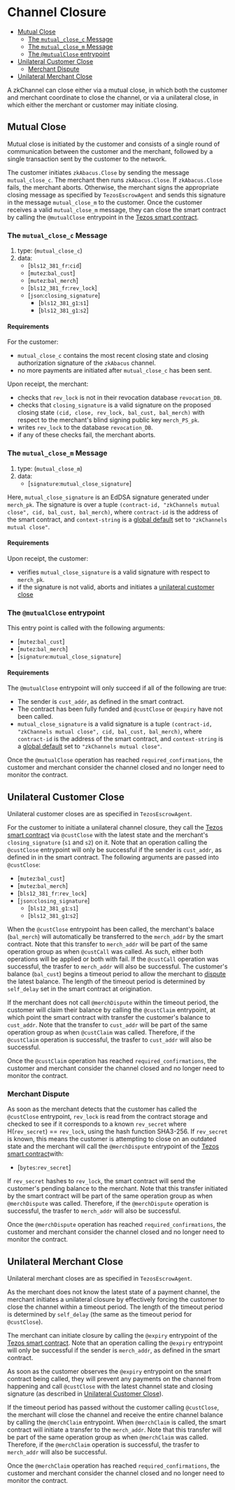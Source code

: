 # Channel Closure
  * [Mutual Close](#mutual-close)
    * [The `mutual_close_c` Message](#the-mutualclosec-message)
    * [The `mutual_close_m` Message](#the-mutualclosem-message)
    * [The `@mutualClose` entrypoint](#the-mutualclose-entrypoint)
  * [Unilateral Customer Close](#unilateral-customer-close)
    * [Merchant Dispute](#merchant-dispute)
  * [Unilateral Merchant Close](#unilateral-merchant-close)

A zkChannel can close either via a mutual close, in which both the customer and merchant coordinate to close the channel, or via a unilateral close, in which either the merchant or customer may initiate closing. 

## Mutual Close
Mutual close is initiated by the customer and consists of a single round of communication between the customer and the merchant, followed by a single transaction sent by the customer to the network. 

The customer initiates `zkAbacus.Close` by sending the message `mutual_close_c`. The merchant then runs `zkAbacus.Close`. If `zkAbacus.Close` fails, the merchant aborts. Otherwise, the merchant signs the appropriate closing message as specified by `TezosEscrowAgent` and sends this signature in the message `mutual_close_m` to the customer. Once the customer receives a valid `mutual_close_m` message, they can close the smart contract by calling the `@mutualClose` entrypoint in the [Tezos smart contract](2-contract-origination.md#tezos-smart-contract).

### The `mutual_close_c` Message

1. type: (`mutual_close_c`)
2. data: 
    * [`bls12_381_fr`:`cid`]
    * [`mutez`:`bal_cust`]
    * [`mutez`:`bal_merch`]
    * [`bls12_381_fr`:`rev_lock`]
    * [`json`:`closing_signature`]
      * [`bls12_381_g1`:`s1`]
      * [`bls12_381_g1`:`s2`]

#### Requirements

For the customer:
  -  `mutual_close_c` contains the most recent closing state and closing authorization signature of the `zkAbacus` channel.
  - no more payments are initiated after `mutual_close_c` has been sent.

Upon receipt, the merchant:
  - checks that `rev_lock` is not in their revocation database `revocation_DB`.
  - checks that `closing_signature` is a valid signature on the proposed closing state `(cid, close, rev_lock, bal_cust, bal_merch)` with respect to the merchant's blind signing public key `merch_PS_pk`.
  - writes `rev_lock` to the database `revocation_DB`.
  - if any of these checks fail, the merchant aborts.

### The `mutual_close_m` Message

1. type: (`mutual_close_m`)
2. data: 
    * [`signature`:`mutual_close_signature`]

Here, `mutual_close_signature` is an EdDSA signature generated under `merch_pk`. The signature is over a tuple `(contract-id, "zkChannels mutual close", cid, bal_cust, bal_merch)`, where `contract-id` is the address of the smart contract, and `context-string` is a [global default](1-setup.md#global-defaults) set to `"zkChannels mutual close"`.

#### Requirements

Upon receipt, the customer:
  - verifies `mutual_close_signature` is a valid signature with respect to `merch_pk`.
  - if the signature is not valid, aborts and initiates a [unilateral customer close](##unilateral-customer-close) 

### The `@mutualClose` entrypoint
This entry point is called with the following arguments:
* [`mutez`:`bal_cust`]
* [`mutez`:`bal_merch`]
* [`signature`:`mutual_close_signature`]

#### Requirements
The `@mutualClose` entrypoint will only succeed if all of the following are true:
* The sender is `cust_addr`, as defined in the smart contract.
* The contract has been fully funded and `@custClose` or `@expiry` have not been called.
* `mutual_close_signature` is a valid signature is a tuple `(contract-id, "zkChannels mutual close", cid, bal_cust, bal_merch)`, where `contract-id` is the address of the smart contract, and `context-string` is a [global default](1-setup.md#global-defaults) set to `"zkChannels mutual close"`.

Once the `@mutualClose` operation has reached `required_confirmations`, the customer and merchant consider the channel closed and no longer need to monitor the contract.

## Unilateral Customer Close
Unilateral customer closes are as specified in `TezosEscrowAgent`.

For the customer to initiate a unilateral channel closure, they call the [Tezos smart contract](2-contract-origination.md#tezos-smart-contract) via `@custClose` with the latest state and the merchant's `closing_signature` (`s1` and `s2`) on it. Note that an operation calling the `@custClose` entrypoint will only be successful if the sender is `cust_addr`, as defined in in the smart contract. The following arguments are passed into `@custClose`:
* [`mutez`:`bal_cust`]
* [`mutez`:`bal_merch`]
* [`bls12_381_fr`:`rev_lock`]
* [`json`:`closing_signature`]
  * [`bls12_381_g1`:`s1`]
  * [`bls12_381_g1`:`s2`]

When the `@custClose` entrypoint has been called, the merchant's balace (`bal_merch`) will automatically be transferred to the `merch_addr` by the smart contract. Note that this transfer to `merch_addr` will be part of the same operation group as when `@custCall` was called. As such, either both operations will be applied or both with fail. If the `@custCall` operation was successful, the trasfer to `merch_addr` will also be successful. The customer's balance (`bal_cust`) begins a timeout period to allow the merchant to [dispute](#merchant-dispute) the latest balance. The length of the timeout period is determined by `self_delay` set in the smart contract at origination.

If the merchant does not call `@merchDispute` within the timeout period, the customer will claim their balance by calling the `@custClaim` entrypoint, at which point the smart contract with transfer the customer's balance to `cust_addr`. Note that the transfer to `cust_addr` will be part of the same operation group as when `@custClaim` was called. Therefore, if the `@custClaim` operation is successful, the trasfer to `cust_addr` will also be successful. 

Once the `@custClaim` operation has reached `required_confirmations`, the customer and merchant consider the channel closed and no longer need to monitor the contract.

### Merchant Dispute
As soon as the merchant detects that the customer has called the `@custClose` entrypoint, `rev_lock` is read from the contract storage and checked to see if it corresponds to a known `rev_secret` where H(`rev_secret`) == `rev_lock`, using the hash function SHA3-256. If `rev_secret` is known, this means the customer is attempting to close on an outdated state and the merchant will call the `@merchDispute` entrypoint of the [Tezos smart contract](2-contract-origination.md#tezos-smart-contract)with:
* [`bytes`:`rev_secret`]

If `rev_secret` hashes to `rev_lock`, the smart contract will send the customer's pending balance to the merchant. Note that this transfer initiated by the smart contract will be part of the same operation group as when `@merchDispute` was called. Therefore, if the `@merchDispute` operation is successful, the trasfer to `merch_addr` will also be successful. 

Once the `@merchDispute` operation has reached `required_confirmations`, the customer and merchant consider the channel closed and no longer need to monitor the contract.

## Unilateral Merchant Close
Unilateral merchant closes are as specified in `TezosEscrowAgent`.

As the merchant does not know the latest state of a payment channel, the merchant initiates a unilateral closure by effectively forcing the customer to close the channel within a timeout period. The length of the timeout period is determined by `self_delay` (the same as the timeout period for `@custClose`).

The merchant can initiate closure by calling the `@expiry` entrypoint of the [Tezos smart contract](2-contract-origination.md#tezos-smart-contract). Note that an operation calling the `@expiry` entrypoint will only be successful if the sender is `merch_addr`, as defined in the smart contract.

As soon as the customer observes the `@expiry` entrypoint on the smart contract being called, they will prevent any payments on the channel from happening and call `@custClose` with the latest channel state and closing signature (as described in [Unilateral Customer Close](#unilateral-customer-close)).

If the timeout period has passed without the customer calling `@custClose`, the merchant will close the channel and receive the entire channel balance by calling the `@merchClaim` entrypoint. When `@merchClaim` is called, the smart contract will initiate a transfer to the `merch_addr`. Note that this transfer will be part of the same operation group as when `@merchClaim` was called. Therefore, if the `@merchClaim` operation is successful, the trasfer to `merch_addr` will also be successful. 

Once the `@merchClaim` operation has reached `required_confirmations`, the customer and merchant consider the channel closed and no longer need to monitor the contract.